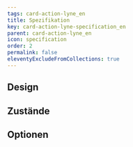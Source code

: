 ```yaml
---
tags: card-action-lyne_en
title: Spezifikation
key: card-action-lyne-specification_en
parent: card-action-lyne_en
icon: specification
order: 2
permalink: false
eleventyExcludeFromCollections: true
---
```


## Design 

## Zustände

## Optionen


